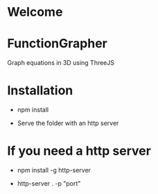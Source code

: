 # Welcome
# FunctionGrapher
Graph equations in 3D using ThreeJS

# Installation

- npm install

- Serve the folder with an http server

# If you need a http server

- npm install -g http-server

- http-server . -p "port"
